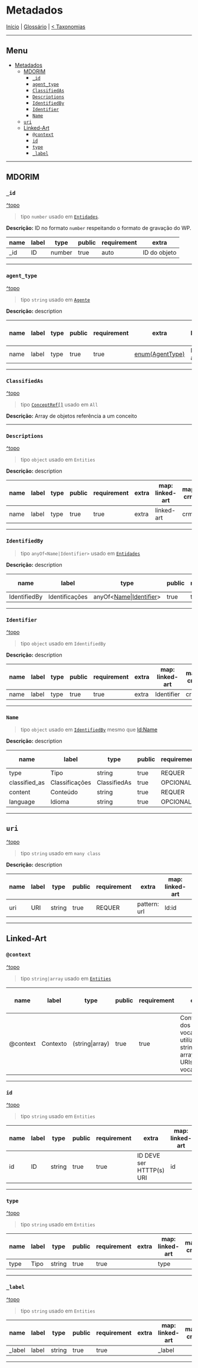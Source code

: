 # Metadados

[Início](../README.md) | [Glossário](./glossario.md) | [< Taxonomias](./api/taxonomies.md)

---

## Menu <!-- omit in toc -->

- [Metadados](#metadados)
  - [MDORIM](#mdorim)
    - [`_id`](#_id)
    - [`agent_type`](#agent_type)
    - [`ClassifiedAs`](#classifiedas)
    - [`Descriptions`](#descriptions)
    - [`IdentifiedBy`](#identifiedby)
    - [`Identifier`](#identifier)
    - [`Name`](#name)
  - [`uri`](#uri)
  - [Linked-Art](#linked-art)
    - [`@context`](#context)
    - [`id`](#id)
    - [`type`](#type)
    - [`_label`](#_label)

---

## MDORIM

### `_id`

[^topo](#metadados)

> tipo `number` usado em [`Entidades`](./api/entities.md).

**Descrição:** ID no formato `number` respeitando o formato de gravação do WP.

| name | label | type   | public | requirement | extra        |
| ---- | ----- | ------ | ------ | ----------- | ------------ |
| _id  | ID    | number | true   | auto        | ID do objeto |

---

### `agent_type`

[^topo](#metadados)

> tipo `string` usado em [`Agente`](./api/entities/agent.md)

**Descrição:** description

| name | label | type | public | requirement | extra                                | map: linked-art | map: crm |
| ---- | ----- | ---- | ------ | ----------- | ------------------------------------ | --------------- | -------- |
| name | label | type | true   | true        | [enum(AgentType)](enum.md#agenttype) | linked-art      | crm      |

---

### `ClassifiedAs`

[^topo](#metadados)

> tipo [`ConceptRef[]`](../docs/api/entities/concept.md#conceptref) usado em `All`

**Descrição:** Array de objetos referência a um conceito

---

### `Descriptions`

[^topo](#metadados)

> tipo `object` usado em `Entities`

**Descrição:** description

| name | label | type | public | requirement | extra | map: linked-art | map: crm |
| ---- | ----- | ---- | ------ | ----------- | ----- | --------------- | -------- |
| name | label | type | true   | true        | extra | linked-art      | crm      |

---

### `IdentifiedBy`

> tipo `anyOf<Name|Identifier>` usado em [`Entidades`](./api/entities.md)

**Descrição:** description

| name         | label          | type                                            | public | requirement | extra | map: linked-art | map: crm |
| ------------ | -------------- | ----------------------------------------------- | ------ | ----------- | ----- | --------------- | -------- |
| IdentifiedBy | Identificações | anyOf<[Name](#name)\|[Identifier](#identifier)> | true   | true        |       | identified_by   |          |

---

### `Identifier`

[^topo](#metadados)

> tipo `object` usado em `IdentifiedBy`

**Descrição:** description

| name | label | type | public | requirement | extra | map: linked-art | map: crm |
| ---- | ----- | ---- | ------ | ----------- | ----- | --------------- | -------- |
| name | label | type | true   | true        | extra | Identifier      | crm      |

---

### `Name`

> tipo `object` usado em [`IdentifiedBy`](#identifiedby) mesmo que [ld:Name](https://linked.art/api/1.0/shared/name/)

**Descrição:** description

| name          | label            | type            | public | requirement | extra      | map: linked-art  | map: crm |
| ------------- | ---------------- | --------------- | ------ | ----------- | ---------- | ---------------- | -------- |
| type          | Tipo             | string          | true   | REQUER      | const:Name | ld:type          |          |
| classified_as | Classificações   | ClassifiedAs    | true   | OPCIONAL    |            | ld:classified_as |          |
| content       | Conteúdo         | string          | true   | REQUER      |            | ld:content       |          |
| language      | Idioma           | string          | true   | OPCIONAL    |            | ld:language      |          |

---

## `uri`

[^topo](#metadados)

> tipo `string` usado em `many class`

**Descrição:** description

| name | label | type   | public | requirement | extra        | map: linked-art | map: crm |
| ---- | ----- | ------ | ------ | ----------- | ------------ | --------------- | -------- |
| uri  | URI   | string | true   | REQUER      | pattern: url | ld:id           |          |

---

## Linked-Art

### `@context`

[^topo](#metadados)

> tipo `string|array` usado em [`Entities`](./api/entities.md)

| name     | label    | type            | public | requirement | extra                                                                         | map: linked-art | map: crm |
| -------- | -------- | --------------- | ------ | ----------- | ----------------------------------------------------------------------------- | --------------- | -------- |
| @context | Contexto | (string\|array) | true   | true        | Contexto dos vocabulários utilizados, string ou array de URIs de vocabulários | @context        |          |

---

### `id`

[^topo](#metadados)

> tipo `string` usado em `Entities`

| name | label | type   | public | requirement | extra                    | map: linked-art | map: crm |
| ---- | ----- | ------ | ------ | ----------- | ------------------------ | --------------- | -------- |
| id   | ID    | string | true   | true        | ID DEVE ser HTTTP(s) URI | id              |          |

---

### `type`

[^topo](#metadados)

> tipo `string` usado em `Entities`

| name | label | type   | public | requirement | extra | map: linked-art | map: crm |
| ---- | ----- | ------ | ------ | ----------- | ----- | --------------- | -------- |
| type | Tipo  | string | true   | true        |       | type            |          |

---

### `_label`

[^topo](#metadados)

> tipo `string` usado em `Entities`

| name   | label | type   | public | requirement | extra | map: linked-art | map: crm |
| ------ | ----- | ------ | ------ | ----------- | ----- | --------------- | -------- |
| _label | label | string | true   | true        |       | _label          |          |

---
